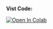 **Vist Code:** 

[![Open In Colab](https://colab.research.google.com/assets/colab-badge.svg)](https://colab.research.google.com/github/Rayliu115/DS_Project_Portfolio/blob/main/MobileGame_%20threshold_ABTest/code/A_B_Testing.ipynb)
